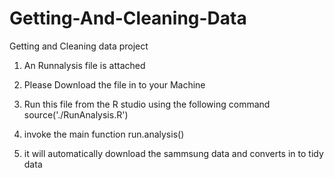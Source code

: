 Getting-And-Cleaning-Data
=========================

Getting and Cleaning data project 

1) An Runnalysis file is attached 

2) Please Download the file in to your Machine 

3) Run this file from the R studio using the following command source('./RunAnalysis.R')

4) invoke the main function run.analysis() 

5) it will automatically download the sammsung data and converts in to tidy data 

